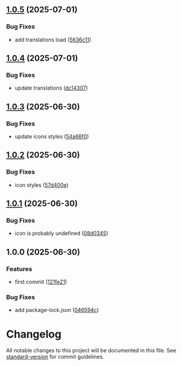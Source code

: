 ## [1.0.5](https://github.com/steeven-th/grapesjs-rte-toolbar-extensions/compare/v1.0.4...v1.0.5) (2025-07-01)

### Bug Fixes

* add translations load ([5636c11](https://github.com/steeven-th/grapesjs-rte-toolbar-extensions/commit/5636c113a012af54d0ced7a441fd83b026ec8cc0))

## [1.0.4](https://github.com/steeven-th/grapesjs-rte-toolbar-extensions/compare/v1.0.3...v1.0.4) (2025-07-01)

### Bug Fixes

* update translations ([dc14307](https://github.com/steeven-th/grapesjs-rte-toolbar-extensions/commit/dc1430728e9c303cb8577ee689810314b173facf))

## [1.0.3](https://github.com/steeven-th/grapesjs-rte-toolbar-extensions/compare/v1.0.2...v1.0.3) (2025-06-30)

### Bug Fixes

* update icons styles ([54a66f0](https://github.com/steeven-th/grapesjs-rte-toolbar-extensions/commit/54a66f011ace43d210ee117eba1bf76ae095d6f1))

## [1.0.2](https://github.com/steeven-th/grapesjs-rte-toolbar-extensions/compare/v1.0.1...v1.0.2) (2025-06-30)

### Bug Fixes

* icon styles ([57d400e](https://github.com/steeven-th/grapesjs-rte-toolbar-extensions/commit/57d400eaa62db717c8a67bbf4ba4e640f45d5786))

## [1.0.1](https://github.com/steeven-th/grapesjs-rte-toolbar-extensions/compare/v1.0.0...v1.0.1) (2025-06-30)

### Bug Fixes

* icon is probably undefined ([08d0345](https://github.com/steeven-th/grapesjs-rte-toolbar-extensions/commit/08d0345669dd5d47080ab99dca1a971702907dc9))

## 1.0.0 (2025-06-30)

### Features

* first commit ([121fe21](https://github.com/steeven-th/grapesjs-rte-toolbar-extensions/commit/121fe213afaa66d3b9c52c295e47e566f53e3ada))

### Bug Fixes

* add package-lock.json ([046594c](https://github.com/steeven-th/grapesjs-rte-toolbar-extensions/commit/046594c0362298787624b5907bd0ef5ff6ded30e))

# Changelog

All notable changes to this project will be documented in this file. See [standard-version](https://github.com/conventional-changelog/standard-version) for commit guidelines.
